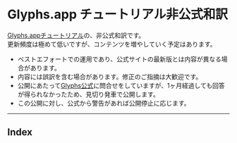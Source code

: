 # Glyphs.app チュートリアル非公式和訳

[Glyphs.appチュートリアル](https://glyphsapp.com/learn)の、非公式和訳です。  
更新頻度は極めて低いですが、コンテンツを増やしていく予定はあります。

* ベストエフォートでの運用であり、公式サイトの最新版とは内容が異なる場合があります。
* 内容には誤訳を含む場合があります。修正のご指摘は大歓迎です。
* 公開にあたって[Glyphs公式](https://glyphsapp.com)に問合せをしていますが、1ヶ月経過しても回答が得られなかったため、見切り発車で公開します。
* この公開に対し、公式から警告があれば公開停止に応じます。

******

## Index
